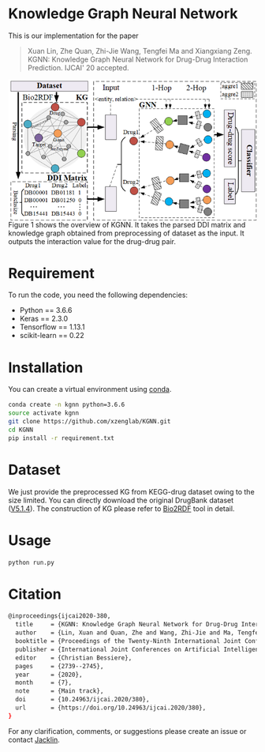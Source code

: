 # Knowledge Graph Neural Network
This is our implementation for the paper
> Xuan Lin, Zhe Quan, Zhi-Jie Wang, Tengfei Ma and Xiangxiang Zeng. KGNN: Knowledge Graph Neural Network for Drug-Drug Interaction Prediction. IJCAI' 20 accepted.

<img align="center" src="Figure1.png">
Figure 1 shows the overview of KGNN. It takes the parsed DDI matrix and knowledge graph obtained from preprocessing of dataset as the input. It outputs the interaction value for the drug-drug pair. 

# Requirement
To run the code, you need the following dependencies:
* Python == 3.6.6
* Keras == 2.3.0
* Tensorflow == 1.13.1
* scikit-learn == 0.22

# Installation
You can create a virtual environment using [conda](https://github.com/conda/conda).
```bash
conda create -n kgnn python=3.6.6  
source activate kgnn  
git clone https://github.com/xzenglab/KGNN.git  
cd KGNN  
pip install -r requirement.txt  
```

# Dataset
We just provide the preprocessed KG from KEGG-drug dataset owing to the size limited. You can directly download the original DrugBank dataset ([V5.1.4](https://www.drugbank.ca/releases/5-1-4)). The construction of KG please refer to [Bio2RDF](https://github.com/bio2rdf/bio2rdf-scripts/wiki) tool in detail.

# Usage
```bash
python run.py
```

# Citation
```bash
@inproceedings{ijcai2020-380,  
  title     = {KGNN: Knowledge Graph Neural Network for Drug-Drug Interaction Prediction},  
  author    = {Lin, Xuan and Quan, Zhe and Wang, Zhi-Jie and Ma, Tengfei and Zeng, Xiangxiang},  
  booktitle = {Proceedings of the Twenty-Ninth International Joint Conference on Artificial Intelligence, {IJCAI-20}},  
  publisher = {International Joint Conferences on Artificial Intelligence Organization},               
  editor    = {Christian Bessiere},    	
  pages     = {2739--2745},    
  year      = {2020},  
  month     = {7},  
  note      = {Main track},  
  doi       = {10.24963/ijcai.2020/380},  
  url       = {https://doi.org/10.24963/ijcai.2020/380},  
}  
```

For any clarification, comments, or suggestions please create an issue or contact [Jacklin](Jack_lin@hnu.edu.cn).
